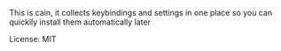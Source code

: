 This is cain, it collects keybindings and settings in one place so you can quickily install them automatically later



License: MIT
